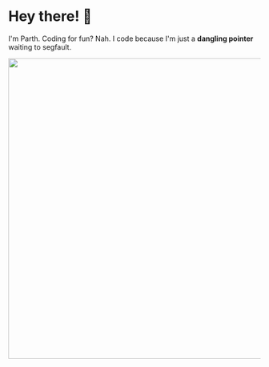 # Hey there! 👋  

I'm Parth. Coding for fun? Nah. I code because I'm just a **dangling pointer** waiting to segfault.  

<img src="https://user-images.githubusercontent.com/74038190/212749447-bfb7e725-6987-49d9-ae85-2015e3e7cc41.gif" width="600">
